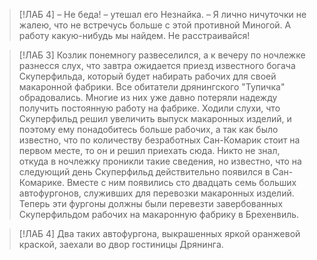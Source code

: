 > [!ЛАБ 4]
> – Не беда! – утешал его Незнайка. – Я лично ничуточки не жалею, что не встречусь
> больше с этой противной Миногой. А работу какую-нибудь мы найдем. Не
> расстраивайся!

> [!ЛАБ 3]
>Козлик понемногу развеселился, а к вечеру по ночлежке разнесся слух, что завтра
>ожидается приезд известного богача Скуперфильда, который будет набирать рабочих
>для своей макаронной фабрики. Все обитатели дрянингского "Тупичка" обрадовались.
>Многие из них уже давно потеряли надежду получить постоянную работу на фабрике.
>Ходили слухи, что Скуперфильд решил увеличить выпуск макаронных изделий, и
>поэтому ему понадобитесь больше рабочих, а так как было известно, что по
>количеству безработных Сан-Комарик стоит на первом месте, то он и решил приехать
>сюда. Никто не знал, откуда в ночлежку проникли такие сведения, но известно, что
>на следующий день Скуперфильд действительно появился в Сан-Комарике. Вместе с
>ним появились сто двадцать семь больших автофургонов, служивших для перевозки
>макаронных изделий. Теперь эти фургоны должны были перевезти завербованных
>Скуперфильдом рабочих на макаронную фабрику в Брехенвиль.

> [!ЛАБ 4]
>Два таких автофургона, выкрашенных яркой оранжевой краской, заехали во двор гостиницы Дрянинга.
